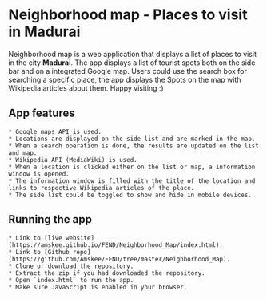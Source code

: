 # Neighborhood map - Places to visit in Madurai

Neighborhood map is a web application that displays a list of places to visit in the city **Madurai**.
The app displays a list of tourist spots both on the side bar and on a integrated Google map. Users could use the search box for searching a specific place, the app displays the Spots on the map with Wikipedia articles about them. Happy visiting :)

## App features
	* Google maps API is used.
	* Locations are displayed on the side list and are marked in the map.
	* When a search operation is done, the results are updated on the list and map.
	* Wikipedia API (MediaWiki) is used.
	* When a location is clicked either on the list or map, a information window is opened.
	* The information window is filled with the title of the location and links to respective Wikipedia articles of the place.
	* The side list could be toggled to show and hide in mobile devices.

## Running the app
	* Link to [live website](https://amskee.github.io/FEND/Neighborhood_Map/index.html).
	* Link to [Github repo](https://github.com/Amskee/FEND/tree/master/Neighborhood_Map).
	* Clone or download the repository.
	* Extract the zip if you had downloaded the repository.
	* Open `index.html` to run the app.
	* Make sure JavaScript is enabled in your browser.
